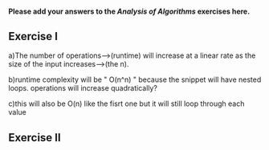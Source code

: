 #### Please add your answers to the ***Analysis of  Algorithms*** exercises here.

## Exercise I

a)The number of operations-->(runtime) will increase at a linear rate as the size of the input increases-->(the n).


b)runtime complexity will be " O(n^n) " because the snippet will have nested loops. operations will increase quadratically?


c)this will also be O(n) like the fisrt one but it will still loop through each value

## Exercise II


